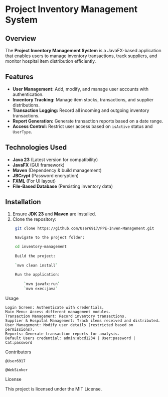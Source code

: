# Project Inventory Management System

## Overview
The **Project Inventory Management System** is a JavaFX-based application that enables users to manage inventory transactions, track suppliers, and monitor hospital item distribution efficiently.

## Features
- **User Management:** Add, modify, and manage user accounts with authentication.
- **Inventory Tracking:** Manage item stocks, transactions, and supplier distributions.
- **Transaction Logging:** Record all incoming and outgoing inventory transactions.
- **Report Generation:** Generate transaction reports based on a date range.
- **Access Control:** Restrict user access based on `isActive` status and `UserType`.

## Technologies Used
- **Java 23** (Latest version for compatibility)
- **JavaFX** (GUI framework)
- **Maven** (Dependency & build management)
- **JBCrypt** (Password encryption)
- **FXML** (For UI layout)
- **File-Based Database** (Persisting inventory data)

## Installation
1. Ensure **JDK 23** and **Maven** are installed.
2. Clone the repository:
   ```sh
    git clone https://github.com/User6917/PPE-Inven-Management.git

    Navigate to the project folder:

    cd inventory-management
    
    Build the project:
    
    `mvn clean install`
    
    Run the application:
    
        `mvn javafx:run`
        `mvn exec:java`

Usage

    Login Screen: Authenticate with credentials.
    Main Menu: Access different management modules.
    Transaction Management: Record inventory transactions.
    Supplier & Hospital Management: Track items received and distributed.
    User Management: Modify user details (restricted based on permissions).
    Reports: Generate transaction reports for analysis.
    Default Users credential: admin:abcd1234 | User:password | Cat:password 

Contributors

    @User6917

    @WebSinker

License

This project is licensed under the MIT License.